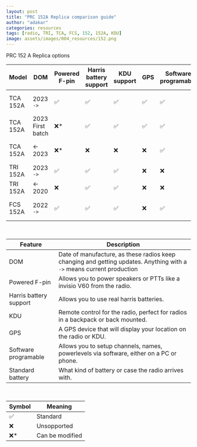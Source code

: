 ```yaml
---
layout: post
title: "PRC 152A Replica comparison guide"
author: "adakar"
categories: resources
tags: [radio, TRI, TCA, FCS, 152, 152A, KDU]
image: assets/images/004_resources/152.png
---
```

PRC 152 A Replica options

| Model    | DOM                     | Powered F-pin | Harris battery support | KDU support | GPS | Software programable | Standard battery |
| -------- | ----------------------- | ------------- | ---------------------- | ----------- | --- | -------------------- | ---------------- |
| TCA 152A | 2023 `->`               | ✅            | ✅                     | ✅          | ✅  | ✅                   | 4x 18650 in case |
| TCA 152A | 2023 First batch        | ❌\*          | ✅                     | ✅          | ✅  | ✅                   | 4x 18650 in case |
| TCA 152A | <- 2023                 | ❌\*          | ❌                     | ❌          | ❌  | ✅                   | 4x 18650 in case |
| TRI 152A | 2023 `->`               | ✅            | ✅                     | ✅          | ❌  | ❌                   | Lithium battery  |
| TRI 152A | <- 2020                 | ❌            | ✅                     | ✅          | ❌  | ❌                   | Lithium battery  |
| FCS 152A | 2022 `->`               | ✅            | ✅                     | ✅          | ❌  | ✅                   | 4x 18650 in case |

 <br/>
 
| Feature                   | Description                                                                                                                                        |
|---                        |---                                                                                                                                                 |
| DOM                       | Date of manufacture, as these radios keep changing and getting updates. Anything with a `->` means current production                              |
| Powered F-pin             | Allows you to power speakers or PTTs like a invisio V60 from the radio.                                                                            |
| Harris battery support    | Allows you to use real harris batteries.                                                                                                           |
| KDU                       | Remote control for the radio, perfect for radios in a backpack or back mounted.                                                                    |
| GPS                       | A GPS device that will display your location on the radio or KDU.                                                                                  | 
| Software programable      | Allows you to setup channels, names, powerlevels via software, either on a PC or phone.                                                            |
| Standard battery          | What kind of battery or case the radio arrives with.                                                                                               |

 <br/>
 
| Symbol | Meaning                  |
|---    |---                        |
| ✅ | Standard                    |
| ❌ | Unsopported               |
| ❌\*    | Can be modified           |


